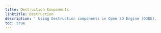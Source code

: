 ```yaml
---
title: Destruction Components
linktitle: Destruction
description: ' Using Destruction components in Open 3D Engine (O3DE). '
toc: true
---
```

